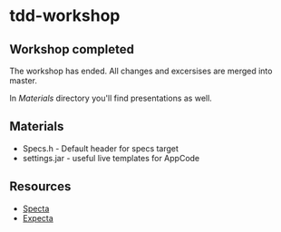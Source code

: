 tdd-workshop
===============

## Workshop completed

The workshop has ended. All changes and excersises are merged into master.

In _Materials_ directory you'll find presentations as well.

## Materials
- Specs.h - Default header for specs target
- settings.jar - useful live templates for AppCode

## Resources
- [Specta](https://github.com/specta/specta)
- [Expecta](https://github.com/specta/expecta)
